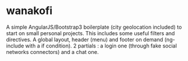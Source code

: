# wanakofi
A simple AngularJS/Bootstrap3 boilerplate (city geolocation included) to start on small personal projects. This includes some useful filters and directives. A global layout, header (menu) and footer on demand (ng-include with a if condition). 2 partials : a login one (through fake social networks connectors) and a chat one.
